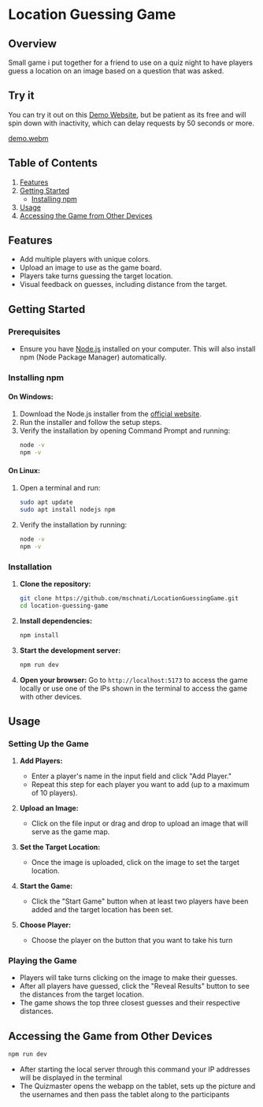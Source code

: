 # Location Guessing Game

## Overview
Small game i put together for a friend to use on a quiz night to have players guess a location on an image based on a question that was asked.
## Try it
You can try it out on this [Demo Website](https://locationguessinggame.onrender.com/), but be patient as its free and will spin down with inactivity, which can delay requests by 50 seconds or more.

[demo.webm](https://github.com/user-attachments/assets/0280f2b6-17a3-4a80-9d98-67cbef063461)

## Table of Contents
1. [Features](#features)
2. [Getting Started](#getting-started)
   - [Installing npm](#installing-npm)
3. [Usage](#usage)
4. [Accessing the Game from Other Devices](#accessing-the-game-from-other-devices)

## Features
- Add multiple players with unique colors.
- Upload an image to use as the game board.
- Players take turns guessing the target location.
- Visual feedback on guesses, including distance from the target.

## Getting Started

### Prerequisites
- Ensure you have [Node.js](https://nodejs.org/) installed on your computer. This will also install npm (Node Package Manager) automatically.

### Installing npm
#### On Windows:
1. Download the Node.js installer from the [official website](https://nodejs.org/en/download/).
2. Run the installer and follow the setup steps.
3. Verify the installation by opening Command Prompt and running:
   ```bash
   node -v
   npm -v
   ```

#### On Linux:
1. Open a terminal and run:
   ```bash
   sudo apt update
   sudo apt install nodejs npm
   ```
2. Verify the installation by running:
   ```bash
   node -v
   npm -v
   ```

### Installation
1. **Clone the repository:**
   ```bash
   git clone https://github.com/mschnati/LocationGuessingGame.git
   cd location-guessing-game
   ```

2. **Install dependencies:**
   ```bash
   npm install
   ```

3. **Start the development server:**
   ```bash
   npm run dev
   ```

4. **Open your browser:**
   Go to `http://localhost:5173` to access the game locally or use one of the IPs shown in the terminal to access the game with other devices.

## Usage

### Setting Up the Game
1. **Add Players:**
   - Enter a player's name in the input field and click "Add Player."
   - Repeat this step for each player you want to add (up to a maximum of 10 players).

2. **Upload an Image:**
   - Click on the file input or drag and drop to upload an image that will serve as the game map.

3. **Set the Target Location:**
   - Once the image is uploaded, click on the image to set the target location.

4. **Start the Game:**
   - Click the "Start Game" button when at least two players have been added and the target location has been set.

5. **Choose Player:**
   - Choose the player on the button that you want to take his turn

### Playing the Game
- Players will take turns clicking on the image to make their guesses.
- After all players have guessed, click the "Reveal Results" button to see the distances from the target location.
- The game shows the top three closest guesses and their respective distances.

## Accessing the Game from Other Devices

   ```bash
   npm run dev
   ```
   - After starting the local server through this command your IP addresses will be displayed in the terminal
   - The Quizmaster opens the webapp on the tablet, sets up the picture and the usernames and then pass the tablet along to the participants
